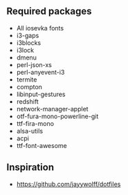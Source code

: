 ## Required packages

- All iosevka fonts
- i3-gaps
- i3blocks
- i3lock
- dmenu
- perl-json-xs
- perl-anyevent-i3
- termite
- compton
- libinput-gestures
- redshift
- network-manager-applet
- otf-fura-mono-powerline-git
- ttf-fira-mono
- alsa-utils
- acpi
- ttf-font-awesome

## Inspiration

- https://github.com/jayywolff/dotfiles
